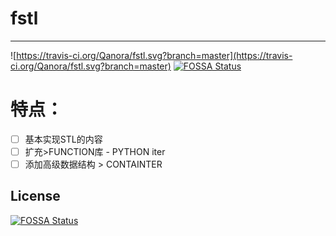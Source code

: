 # fstl

---

![https://travis-ci.org/Qanora/fstl.svg?branch=master](https://travis-ci.org/Qanora/fstl.svg?branch=master)
[![FOSSA Status](https://app.fossa.io/api/projects/git%2Bgithub.com%2FQanora%2Ffstl.svg?type=shield)](https://app.fossa.io/projects/git%2Bgithub.com%2FQanora%2Ffstl?ref=badge_shield)

# 特点：

- [ ]  基本实现STL的内容
- [ ]  扩充>FUNCTION库 - PYTHON iter
- [ ]  添加高级数据结构 > CONTAINTER

## License
[![FOSSA Status](https://app.fossa.io/api/projects/git%2Bgithub.com%2FQanora%2Ffstl.svg?type=large)](https://app.fossa.io/projects/git%2Bgithub.com%2FQanora%2Ffstl?ref=badge_large)